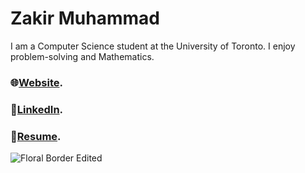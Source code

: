 # Zakir Muhammad
I am a Computer Science student at the University of Toronto. I enjoy problem-solving and Mathematics.

### 🌐[Website](https://zakirm.com).
### 📘[LinkedIn](https://linkedin.com/in/zakir-m).
### 📜[Resume](https://www.zakirm.com/resume).

![Floral Border Edited](https://github.com/Zakir-Muhammad/Zakir-Muhammad/assets/84191340/a8bdbc00-560a-4c98-81f7-49532a967853)

<!--
**Zakir-Muhammad/Zakir-Muhammad** is a ✨ _special_ ✨ repository because its `README.md` (this file) appears on your GitHub profile.

Here are some ideas to get you started:

- 🔭 I’m currently working on ...
- 🌱 I’m currently learning ...
- 👯 I’m looking to collaborate on ...
- 🤔 I’m looking for help with ...
- 💬 Ask me about ...
- 📫 How to reach me: ...
- 😄 Pronouns: ...
- ⚡ Fun fact: ...
-->

